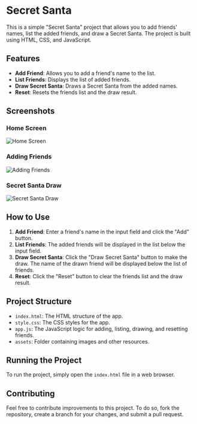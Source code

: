 # Secret Santa

This is a simple "Secret Santa" project that allows you to add friends' names, list the added friends, and draw a Secret Santa. The project is built using HTML, CSS, and JavaScript.

## Features

- **Add Friend**: Allows you to add a friend's name to the list.
- **List Friends**: Displays the list of added friends.
- **Draw Secret Santa**: Draws a Secret Santa from the added names.
- **Reset**: Resets the friends list and the draw result.

## Screenshots

### Home Screen
![Home Screen](assets/tela_inicial.png)

### Adding Friends
![Adding Friends](assets/adicionando_amigos.png)

### Secret Santa Draw
![Secret Santa Draw](assets/sorteio_amigo_secreto.png)

## How to Use

1. **Add Friend**: Enter a friend's name in the input field and click the "Add" button.
2. **List Friends**: The added friends will be displayed in the list below the input field.
3. **Draw Secret Santa**: Click the "Draw Secret Santa" button to make the draw. The name of the drawn friend will be displayed below the list of friends.
4. **Reset**: Click the "Reset" button to clear the friends list and the draw result.

## Project Structure

- `index.html`: The HTML structure of the app.
- `style.css`: The CSS styles for the app.
- `app.js`: The JavaScript logic for adding, listing, drawing, and resetting friends.
- `assets`: Folder containing images and other resources.

## Running the Project

To run the project, simply open the `index.html` file in a web browser.

## Contributing

Feel free to contribute improvements to this project. To do so, fork the repository, create a branch for your changes, and submit a pull request.
